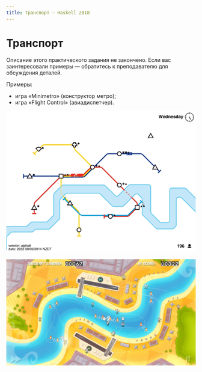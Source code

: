 ```yaml
---
title: Транспорт — Haskell 2018
---
```


Транспорт
=========

Описание этого практического задания не закончено.
Если вас заинтересовали примеры — обратитесь к преподавателю для обсуждения деталей.

Примеры:

- игра «Minimetro» (конструктор метро);
- игра «Flight Control» (авиадиспетчер).

![Minimetro](images/minimetro.gif)

![Flight Control](images/flight_control.jpg)
